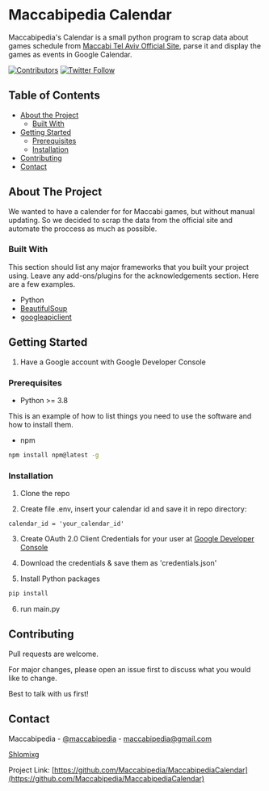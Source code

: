 # Maccabipedia Calendar
Maccabipedia's Calendar is a small python program to scrap data about games schedule from [Maccabi Tel Aviv Official Site](maccabi-tlv.co.il), parse it and display the games as events in Google Calendar.


<!-- PROJECT SHIELDS -->
<!--
*** I'm using markdown "reference style" links for readability.
*** Reference links are enclosed in brackets [ ] instead of parentheses ( ).
*** See the bottom of this document for the declaration of the reference variables
*** for contributors-url, forks-url, etc. This is an optional, concise syntax you may use.
*** https://www.markdownguide.org/basic-syntax/#reference-style-links
-->
[![Contributors][contributors-shield]][contributors-url]
[![Twitter Follow][follow-shield]][follow-url]

<!-- TABLE OF CONTENTS -->
## Table of Contents

* [About the Project](#about-the-project)
  * [Built With](#built-with)
* [Getting Started](#getting-started)
  * [Prerequisites](#prerequisites)
  * [Installation](#installation)
* [Contributing](#contributing)
* [Contact](#contact)



<!-- ABOUT THE PROJECT -->
## About The Project

We wanted to have a calender for for Maccabi games, but without manual updating.
So we decided to scrap the data from the official site and automate the proccess as much as possible.

### Built With
This section should list any major frameworks that you built your project using. Leave any add-ons/plugins for the acknowledgements section. Here are a few examples.
* Python
* [BeautifulSoup](https://www.crummy.com/software/BeautifulSoup/)
* [googleapiclient](https://github.com/googleapis/google-api-python-client)



<!-- GETTING STARTED -->
## Getting Started

1. Have a Google account with Google Developer Console

### Prerequisites

* Python >= 3.8

This is an example of how to list things you need to use the software and how to install them.
* npm
```sh
npm install npm@latest -g
```

### Installation

1. Clone the repo

2. Create file .env, insert your calendar id and save it in repo directory:
```env
calendar_id = 'your_calendar_id'
```

3. Create OAuth 2.0 Client Credentials for your user at [Google Developer Console](https://console.developers.google.com/a)

4. Download the credentials & save them as 'credentials.json'

5. Install Python packages
```python
pip install 
```

6. run main.py


<!-- CONTRIBUTING -->
## Contributing

Pull requests are welcome.

For major changes, please open an issue first to discuss what you would like to change.

Best to talk with us first!



<!-- LICENSE
## License

Distributed under the MIT License. See `LICENSE` for more information.
 -->



<!-- CONTACT -->
## Contact

Maccabipedia - [@maccabipedia](https://twitter.com/maccabipedia) - maccabipedia@gmail.com

[Shlomixg](https://github.com/Shlomixg)

Project Link: [https://github.com/Maccabipedia/MaccabipediaCalendar](https://github.com/Maccabipedia/MaccabipediaCalendar)



<!-- MARKDOWN LINKS & IMAGES -->
[contributors-shield]: https://img.shields.io/github/contributors/Maccabipedia/MaccabipediaCalendar.svg?style=flat-square
[contributors-url]: https://github.com/Maccabipedia/MaccabipediaCalendar/graphs/contributors
[follow-shield]: https://img.shields.io/twitter/follow/maccabipedia?color=%23ffdd00&style=flat-square
[follow-url]: https://twitter.com/intent/follow?screen_name=maccabipedia
